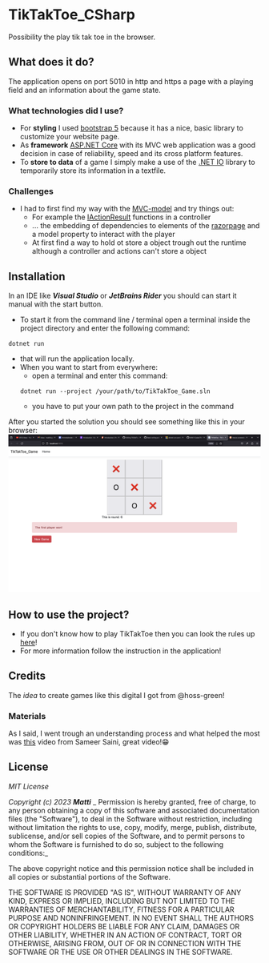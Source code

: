 # TikTakToe_CSharp
Possibility the play tik tak toe in the browser.

## What does it do?

The application opens on port 5010 in http and https a page with a playing field and an information about the game state.

### What technologies did I use?
- For **styling** I used [bootstrap 5](https://getbootstrap.com/docs/5.0/getting-started/introduction/) because it has a nice, basic library to customize your website page.
- As **framework** [ASP.NET Core](https://learn.microsoft.com/en-us/aspnet/core/introduction-to-aspnet-core?view=aspnetcore-7.0) with its MVC web application was a good decision in case of reliability, speed and its cross platform features.
- To **store to data** of a game I simply make a use of the [.NET IO](https://learn.microsoft.com/en-us/dotnet/standard/io/) library to temporarily store its information in a textfile.

### Challenges

+ I had to first find my way with the [MVC-model](https://www.geeksforgeeks.org/mvc-design-pattern/) and try things out:
  + For example the [IActionResult](https://learn.microsoft.com/en-us/aspnet/core/web-api/action-return-types?view=aspnetcore-7.0) functions in a controller
  + ... the embedding of dependencies to elements of the [razorpage](https://learn.microsoft.com/en-us/aspnet/core/razor-pages/?view=aspnetcore-7.0&tabs=visual-studio) and a model property to interact with the player
  + At first find a way to hold ot store a object trough out the runtime although a controller and actions can't store a object

## Installation

In an IDE like ***Visual Studio*** or ***JetBrains Rider*** you should can start it manual with the start button.

+ To start it from the command line / terminal open a terminal inside the project directory and enter the following command:
```
dotnet run 
```
  + that will run the application locally.
+ When you want to start from everywhere:
  + open a terminal and enter this command:
  ```
  dotnet run --project /your/path/to/TikTakToe_Game.sln
  ```
  + you have to put your own path to the project in the command

After you started the solution you should see something like this in your browser:
![example of the game field and main page](/TikTakToe_Game/pictures/gameFieldExample.png)

## How to use the project?

+ If you don't know how to play TikTakToe then you can look the rules up [here](https://www.thesprucecrafts.com/tic-tac-toe-game-rules-412170)!
+ For more information follow the instruction in the application!

## Credits

The _idea_ to create games like this digital I got from @hoss-green!

### Materials

As I said, I went trough an understanding process and what helped the most was [this](https://www.youtube.com/watch?v=YYjCgsIQr3I) video from Sameer Saini, great video!😁

## License

_MIT License_

_Copyright (c) 2023 **Matti**_
_
Permission is hereby granted, free of charge, to any person obtaining a copy
of this software and associated documentation files (the "Software"), to deal
in the Software without restriction, including without limitation the rights
to use, copy, modify, merge, publish, distribute, sublicense, and/or sell
copies of the Software, and to permit persons to whom the Software is
furnished to do so, subject to the following conditions:_

The above copyright notice and this permission notice shall be included in all
copies or substantial portions of the Software.

THE SOFTWARE IS PROVIDED "AS IS", WITHOUT WARRANTY OF ANY KIND, EXPRESS OR
IMPLIED, INCLUDING BUT NOT LIMITED TO THE WARRANTIES OF MERCHANTABILITY,
FITNESS FOR A PARTICULAR PURPOSE AND NONINFRINGEMENT. IN NO EVENT SHALL THE
AUTHORS OR COPYRIGHT HOLDERS BE LIABLE FOR ANY CLAIM, DAMAGES OR OTHER
LIABILITY, WHETHER IN AN ACTION OF CONTRACT, TORT OR OTHERWISE, ARISING FROM,
OUT OF OR IN CONNECTION WITH THE SOFTWARE OR THE USE OR OTHER DEALINGS IN THE
SOFTWARE.
